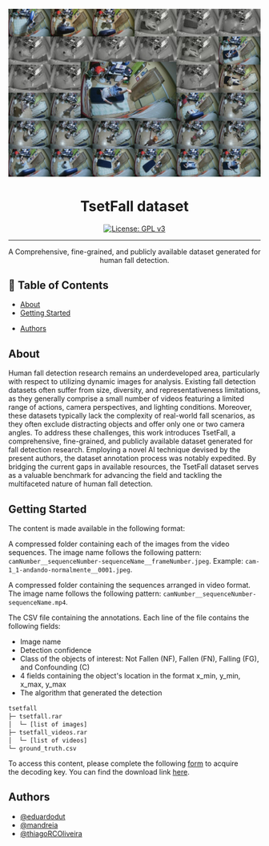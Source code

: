 <p align="center">
  <a href="" rel="noopener">
 <img src="./img/header.jpg" alt="Project logo"></a>
</p>

<h1 align="center">TsetFall dataset</h1>

<div align="center">

<!-- [![Status](https://img.shields.io/badge/status-active-success.svg)]()
[![GitHub Issues](https://img.shields.io/github/issues/kylelobo/The-Documentation-Compendium.svg)](https://github.com/kylelobo/The-Documentation-Compendium/issues)
[![GitHub Pull Requests](https://img.shields.io/github/issues-pr/kylelobo/The-Documentation-Compendium.svg)](https://github.com/kylelobo/The-Documentation-Compendium/pulls) -->
[![License: GPL v3](https://img.shields.io/badge/License-GPLv3-blue.svg)](/LICENSE)

</div>

---

<p align="center">A Comprehensive, fine-grained, and publicly available dataset generated for human fall detection. <br> 
</p>

## 📝 Table of Contents

- [About](#about)
- [Getting Started](#getting_started)
<!-- - [Download](#download) -->
- [Authors](#authors)
<!-- - [Acknowledgments](#acknowledgement) -->

## About <a name = "about"></a>

Human fall detection research remains an underdeveloped
area, particularly with respect to utilizing dynamic
images for analysis. Existing fall detection datasets often suffer
from size, diversity, and representativeness limitations, as they
generally comprise a small number of videos featuring a limited
range of actions, camera perspectives, and lighting conditions.
Moreover, these datasets typically lack the complexity of real-world
fall scenarios, as they often exclude distracting objects and
offer only one or two camera angles. To address these challenges,
this work introduces TsetFall, a comprehensive, fine-grained, and
publicly available dataset generated for fall detection research.
Employing a novel AI technique devised by the present authors,
the dataset annotation process was notably expedited. By bridging
the current gaps in available resources, the TsetFall dataset
serves as a valuable benchmark for advancing the field and
tackling the multifaceted nature of human fall detection.

## Getting Started <a name = "getting_started"></a>


The content is made available in the following format:

A compressed folder containing each of the images from the video sequences. The image name follows the following pattern: `camNumber__sequenceNumber-sequenceName__frameNumber.jpeg`. Example: `cam-1_1-andando-normalmente__0001.jpeg`.

A compressed folder containing the sequences arranged in video format. The image name follows the following pattern: `camNumber__sequenceNumber-sequenceName.mp4`.

The CSV file containing the annotations. Each line of the file contains the following fields:

  - Image name
  - Detection confidence
  - Class of the objects of interest: Not Fallen (NF), Fallen (FN), Falling (FG), and Confounding (C)
  - 4 fields containing the object's location in the format x_min, y_min, x_max, y_max
  - The algorithm that generated the detection
```
tsetfall
├─ tsetfall.rar
│  └─ [list of images]
├─ tsetfall_videos.rar
│  └─ [list of videos]
└─ ground_truth.csv 
```
 
 To access this content, please complete the following [form](https://forms.gle/fxcDziZSrp4zL9Uc6) to acquire the decoding key. You can find the download link [here](https://mega.nz/folder/u9dynToD).

## Authors <a name = "authors"></a>

- [@eduardodut](https://github.com/eduardodut)
- [@mandreia](https://github.com/mandreia)
- [@thiagoRCOliveira](https://github.com/thiagoRCOliveira)

<!-- ## 🎉 Acknowledgements <a name = "acknowledgement"></a>

- Hat tip to anyone whose code was used
- Inspiration
- References -->

